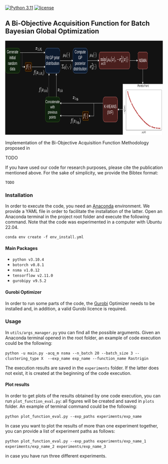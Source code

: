 [![Python 3.11](https://img.shields.io/badge/python-3.10-blue.svg)](https://www.python.org/downloads/release/python-3106/)
[![license](https://img.shields.io/badge/license-apache_2.0-orange.svg)](https://opensource.org/licenses/Apache-2.0)

## A Bi-Objective Acquisition Function for Batch Bayesian Global Optimization

<p align="center">
  <img height="300" src="readme_img/BiOBO_flow_dark.png">
</p>

Implementation of the Bi-Objective Acquisition Function Methodology proposed in

TODO

If you have used our code for research purposes, please cite the publication mentioned above.
For the sake of simplicity, we provide the Bibtex format:

```
TODO
```

### Installation

In order to execute the code, you need an [Anaconda](https://www.anaconda.com/) environment. We provide a YAML file in order to facilitate the installation of the latter.
Open an Anaconda terminal in the project root folder and execute the following command. Note that the code was experimented in a computer with Ubuntu 22.04.

```
conda env create -f env_install.yml
```

#### Main Packages

* ```python v3.10.4```
* ```botorch v0.8.1```
* ```nsma v1.0.12```
* ```tensorflow v2.11.0```
* ```gurobipy v9.5.2```

#### Gurobi Optimizer

In order to run some parts of the code, the [Gurobi](https://www.gurobi.com/) Optimizer needs to be installed and, in addition, a valid Gurobi licence is required. 

### Usage

In ```utils/args_manager.py``` you can find all the possible arguments.
Given an Anaconda terminal opened in the root folder, an example of code execution could be the following:

```python -u main.py -acq_m nsma --n_batch 20 --batch_size 3 --clustering_type X  --exp_name exp_name --function_name Rastrigin```

The execution results are saved in the ```experiments``` folder. If the latter does not exist, it is created at the beginning of the code execution.

#### Plot results

In order to get plots of the results obtained by one code execution, you can run ```plot_function_eval.py```: all figures will be created and saved in ```plots``` folder. 
An example of terminal command could be the following:

```python plot_function_eval.py --exp_paths experiments/exp_name```

In case you want to plot the results of more than one experiment together, you can provide a list of experiment paths as follows:

```python plot_function_eval.py --exp_paths experiments/exp_name_1 experiments/exp_name_2 experiments/exp_name_3```

in case you have run three different experiments.
